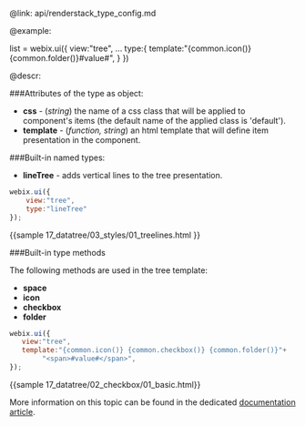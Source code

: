 @link: api/renderstack_type_config.md

@example:

list = webix.ui({
	view:"tree",
	...
	type:{
		template:"{common.icon()} {common.folder()}<span>#value#</span>",
	}
})

@descr:

###Attributes of the type as object:

- **css** - (*string*) the name of a css class that will be applied to component's items (the default name of the applied class is 'default').
- **template** - (*function, string*) an html template that will define item presentation in the component.

###Built-in named types: 

- **lineTree** - adds vertical lines to the tree presentation.

~~~js
webix.ui({
	view:"tree",
    type:"lineTree"
});
~~~

{{sample 17_datatree/03_styles/01_treelines.html }}

###Built-in type methods

The following methods are used in the tree template: 

- **space**
- **icon**
- **checkbox**
- **folder**

~~~js
webix.ui({
   view:"tree",	
   template:"{common.icon()} {common.checkbox()} {common.folder()}"+
		"<span>#value#</span>", 
});	
~~~

{{sample 17_datatree/02_checkbox/01_basic.html}} 

More information on this topic can be found in the dedicated 
[documentation article](datatree/node_templates.md#predefinedtemplates). 




